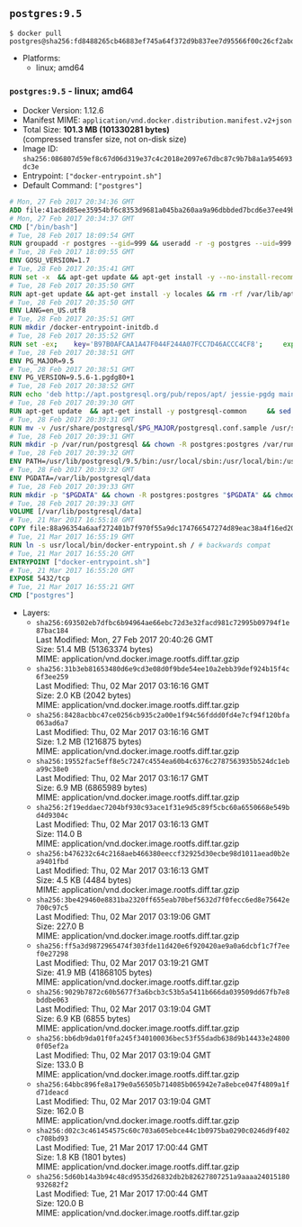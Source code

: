 ## `postgres:9.5`

```console
$ docker pull postgres@sha256:fd8488265cb46883ef745a64f372d9b837ee7d95566f00c26cf2abd62d980464
```

-	Platforms:
	-	linux; amd64

### `postgres:9.5` - linux; amd64

-	Docker Version: 1.12.6
-	Manifest MIME: `application/vnd.docker.distribution.manifest.v2+json`
-	Total Size: **101.3 MB (101330281 bytes)**  
	(compressed transfer size, not on-disk size)
-	Image ID: `sha256:086807d59ef8c67d06d319e37c4c2018e2097e67dbc87c9b7b8a1a954693dc3e`
-	Entrypoint: `["docker-entrypoint.sh"]`
-	Default Command: `["postgres"]`

```dockerfile
# Mon, 27 Feb 2017 20:34:36 GMT
ADD file:41ac8d85ee35954bf6c8353d9681a045ba260aa9a96dbbded7bcd6e37ee49bea in / 
# Mon, 27 Feb 2017 20:34:37 GMT
CMD ["/bin/bash"]
# Tue, 28 Feb 2017 18:09:54 GMT
RUN groupadd -r postgres --gid=999 && useradd -r -g postgres --uid=999 postgres
# Tue, 28 Feb 2017 18:09:55 GMT
ENV GOSU_VERSION=1.7
# Tue, 28 Feb 2017 20:35:41 GMT
RUN set -x 	&& apt-get update && apt-get install -y --no-install-recommends ca-certificates wget && rm -rf /var/lib/apt/lists/* 	&& wget -O /usr/local/bin/gosu "https://github.com/tianon/gosu/releases/download/$GOSU_VERSION/gosu-$(dpkg --print-architecture)" 	&& wget -O /usr/local/bin/gosu.asc "https://github.com/tianon/gosu/releases/download/$GOSU_VERSION/gosu-$(dpkg --print-architecture).asc" 	&& export GNUPGHOME="$(mktemp -d)" 	&& gpg --keyserver ha.pool.sks-keyservers.net --recv-keys B42F6819007F00F88E364FD4036A9C25BF357DD4 	&& gpg --batch --verify /usr/local/bin/gosu.asc /usr/local/bin/gosu 	&& rm -r "$GNUPGHOME" /usr/local/bin/gosu.asc 	&& chmod +x /usr/local/bin/gosu 	&& gosu nobody true 	&& apt-get purge -y --auto-remove ca-certificates wget
# Tue, 28 Feb 2017 20:35:50 GMT
RUN apt-get update && apt-get install -y locales && rm -rf /var/lib/apt/lists/* 	&& localedef -i en_US -c -f UTF-8 -A /usr/share/locale/locale.alias en_US.UTF-8
# Tue, 28 Feb 2017 20:35:50 GMT
ENV LANG=en_US.utf8
# Tue, 28 Feb 2017 20:35:51 GMT
RUN mkdir /docker-entrypoint-initdb.d
# Tue, 28 Feb 2017 20:35:52 GMT
RUN set -ex; 	key='B97B0AFCAA1A47F044F244A07FCC7D46ACCC4CF8'; 	export GNUPGHOME="$(mktemp -d)"; 	gpg --keyserver ha.pool.sks-keyservers.net --recv-keys "$key"; 	gpg --export "$key" > /etc/apt/trusted.gpg.d/postgres.gpg; 	rm -r "$GNUPGHOME"; 	apt-key list
# Tue, 28 Feb 2017 20:38:51 GMT
ENV PG_MAJOR=9.5
# Tue, 28 Feb 2017 20:38:51 GMT
ENV PG_VERSION=9.5.6-1.pgdg80+1
# Tue, 28 Feb 2017 20:38:52 GMT
RUN echo 'deb http://apt.postgresql.org/pub/repos/apt/ jessie-pgdg main' $PG_MAJOR > /etc/apt/sources.list.d/pgdg.list
# Tue, 28 Feb 2017 20:39:30 GMT
RUN apt-get update 	&& apt-get install -y postgresql-common 	&& sed -ri 's/#(create_main_cluster) .*$/\1 = false/' /etc/postgresql-common/createcluster.conf 	&& apt-get install -y 		postgresql-$PG_MAJOR=$PG_VERSION 		postgresql-contrib-$PG_MAJOR=$PG_VERSION 	&& rm -rf /var/lib/apt/lists/*
# Tue, 28 Feb 2017 20:39:31 GMT
RUN mv -v /usr/share/postgresql/$PG_MAJOR/postgresql.conf.sample /usr/share/postgresql/ 	&& ln -sv ../postgresql.conf.sample /usr/share/postgresql/$PG_MAJOR/ 	&& sed -ri "s!^#?(listen_addresses)\s*=\s*\S+.*!\1 = '*'!" /usr/share/postgresql/postgresql.conf.sample
# Tue, 28 Feb 2017 20:39:31 GMT
RUN mkdir -p /var/run/postgresql && chown -R postgres:postgres /var/run/postgresql && chmod g+s /var/run/postgresql
# Tue, 28 Feb 2017 20:39:32 GMT
ENV PATH=/usr/lib/postgresql/9.5/bin:/usr/local/sbin:/usr/local/bin:/usr/sbin:/usr/bin:/sbin:/bin
# Tue, 28 Feb 2017 20:39:32 GMT
ENV PGDATA=/var/lib/postgresql/data
# Tue, 28 Feb 2017 20:39:33 GMT
RUN mkdir -p "$PGDATA" && chown -R postgres:postgres "$PGDATA" && chmod 777 "$PGDATA" # this 777 will be replaced by 700 at runtime (allows semi-arbitrary "--user" values)
# Tue, 28 Feb 2017 20:39:33 GMT
VOLUME [/var/lib/postgresql/data]
# Tue, 21 Mar 2017 16:55:18 GMT
COPY file:88a96354a6aaf272401b7f970f55a9dc174766547274d89eac38a4f16ed20c56 in /usr/local/bin/ 
# Tue, 21 Mar 2017 16:55:19 GMT
RUN ln -s usr/local/bin/docker-entrypoint.sh / # backwards compat
# Tue, 21 Mar 2017 16:55:20 GMT
ENTRYPOINT ["docker-entrypoint.sh"]
# Tue, 21 Mar 2017 16:55:20 GMT
EXPOSE 5432/tcp
# Tue, 21 Mar 2017 16:55:21 GMT
CMD ["postgres"]
```

-	Layers:
	-	`sha256:693502eb7dfbc6b94964ae66ebc72d3e32facd981c72995b09794f1e87bac184`  
		Last Modified: Mon, 27 Feb 2017 20:40:26 GMT  
		Size: 51.4 MB (51363374 bytes)  
		MIME: application/vnd.docker.image.rootfs.diff.tar.gzip
	-	`sha256:31b3eb81653480d6e9cd3e08d0f9bde54ee10a2ebb39def924b15f4c6f3ee259`  
		Last Modified: Thu, 02 Mar 2017 03:16:16 GMT  
		Size: 2.0 KB (2042 bytes)  
		MIME: application/vnd.docker.image.rootfs.diff.tar.gzip
	-	`sha256:8428acbbc47ce0256cb935c2a00e1f94c56fddd0fd4e7cf94f120bfa063ad6a7`  
		Last Modified: Thu, 02 Mar 2017 03:16:16 GMT  
		Size: 1.2 MB (1216875 bytes)  
		MIME: application/vnd.docker.image.rootfs.diff.tar.gzip
	-	`sha256:19552fac5eff8e5c7247c4554ea60b4c6376c2787563935b524dc1eba99c38e0`  
		Last Modified: Thu, 02 Mar 2017 03:16:17 GMT  
		Size: 6.9 MB (6865989 bytes)  
		MIME: application/vnd.docker.image.rootfs.diff.tar.gzip
	-	`sha256:2f19eddaec7204bf930c93ace1f31e9d5c89f5cbc60a6550668e549bd4d9304c`  
		Last Modified: Thu, 02 Mar 2017 03:16:13 GMT  
		Size: 114.0 B  
		MIME: application/vnd.docker.image.rootfs.diff.tar.gzip
	-	`sha256:b476232c64c2168aeb466380eeccf32925d30ecbe98d1011aead0b2ea9401fbd`  
		Last Modified: Thu, 02 Mar 2017 03:16:13 GMT  
		Size: 4.5 KB (4484 bytes)  
		MIME: application/vnd.docker.image.rootfs.diff.tar.gzip
	-	`sha256:3be429460e8831ba2320ff655eab70bef5632d7f0fecc6ed8e75642e700c97c5`  
		Last Modified: Thu, 02 Mar 2017 03:19:06 GMT  
		Size: 227.0 B  
		MIME: application/vnd.docker.image.rootfs.diff.tar.gzip
	-	`sha256:ff5a3d9872965474f303fde11d420e6f920420ae9a0a6dcbf1c7f7eef0e27298`  
		Last Modified: Thu, 02 Mar 2017 03:19:21 GMT  
		Size: 41.9 MB (41868105 bytes)  
		MIME: application/vnd.docker.image.rootfs.diff.tar.gzip
	-	`sha256:9029b7872c60b5677f3a6bcb3c53b5a5411b666da039509dd67fb7e8bddbe063`  
		Last Modified: Thu, 02 Mar 2017 03:19:04 GMT  
		Size: 6.9 KB (6855 bytes)  
		MIME: application/vnd.docker.image.rootfs.diff.tar.gzip
	-	`sha256:bb6db9da01f0fa245f340100036bec53f55dadb638d9b14433e248000f05ef2a`  
		Last Modified: Thu, 02 Mar 2017 03:19:04 GMT  
		Size: 133.0 B  
		MIME: application/vnd.docker.image.rootfs.diff.tar.gzip
	-	`sha256:64bbc896fe8a179e0a56505b714085b065942e7a8ebce047f4809a1fd71deacd`  
		Last Modified: Thu, 02 Mar 2017 03:19:04 GMT  
		Size: 162.0 B  
		MIME: application/vnd.docker.image.rootfs.diff.tar.gzip
	-	`sha256:d02c3c461454575c60c703a605ebce44c1b0975ba0290c0246d9f402c708bd93`  
		Last Modified: Tue, 21 Mar 2017 17:00:44 GMT  
		Size: 1.8 KB (1801 bytes)  
		MIME: application/vnd.docker.image.rootfs.diff.tar.gzip
	-	`sha256:5d60b14a3b94c48cd9535d26832db2b82627807251a9aaaa24015180932682f2`  
		Last Modified: Tue, 21 Mar 2017 17:00:44 GMT  
		Size: 120.0 B  
		MIME: application/vnd.docker.image.rootfs.diff.tar.gzip

